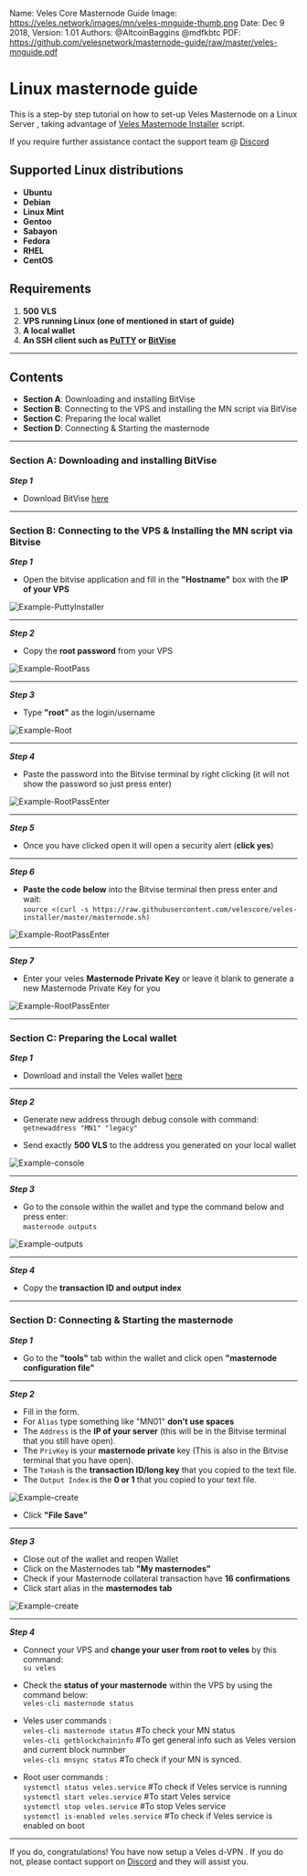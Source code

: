 Name:           Veles Core Masternode Guide
Image:          https://veles.network/images/mn/veles-mnguide-thumb.png
Date:           Dec 9 2018,
Version:        1.01
Authors:        @AltcoinBaggins @mdfkbtc
PDF:            https://github.com/velesnetwork/masternode-guide/raw/master/veles-mnguide.pdf

# Linux masternode guide 

This is a step-by step tutorial on how to set-up Veles Masternode on a Linux Server , taking advantage of [Veles Masternode Installer](https://github.com/Velescore/veles-masternode-install) script.

If you require further assistance contact the support team @ [Discord](https://discord.gg/P528fGg)

## Supported Linux distributions
* **Ubuntu**
* **Debian**
* **Linux Mint**
* **Gentoo**
* **Sabayon**
* **Fedora**
* **RHEL**
* **CentOS**

## Requirements
1) **500 VLS**  
2) **VPS running Linux (one of mentioned in start of guide)**  
3) **A local wallet**  
4) **An SSH client such as [PuTTY](https://the.earth.li/~sgtatham/putty/0.72/w64/putty-64bit-0.72-installer.msi) or [BitVise](https://dl.bitvise.com/BvSshClient-Inst.exe)**  
***

## Contents
* **Section A**: Downloading and installing BitVise
* **Section B**: Connecting to the VPS and installing the MN script via BitVise
* **Section C**: Preparing the local wallet
* **Section D**: Connecting & Starting the masternode
***

### Section A: Downloading and installing BitVise

***Step 1***  

* Download BitVise [here](https://dl.bitvise.com/BvSshClient-Inst.exe)  

***

### Section B: Connecting to the VPS & Installing the MN script via Bitvise


***Step 1***  

* Open the bitvise application and fill in the **"Hostname"** box with the **IP of your VPS**

![Example-PuttyInstaller](https://i.imgur.com/vkN1alC.png)  

***

***Step 2***  

* Copy the **root password** from your VPS

![Example-RootPass](https://i.imgur.com/JnXQXav.png)

***

***Step 3***

* Type **"root"** as the login/username

![Example-Root](https://i.imgur.com/11GMkvA.png)  

***

***Step 4***  

* Paste the password into the Bitvise terminal by right clicking (it will not show the password so just press enter)

![Example-RootPassEnter](https://i.imgur.com/zVhOAKu.png)

***

***Step 5***  

* Once you have clicked open it will open a security alert (**click yes**)   

***

***Step 6***  

* **Paste the code below** into the Bitvise terminal then press enter and wait:  
`source <(curl -s https://raw.githubusercontent.com/velescore/veles-installer/master/masternode.sh)`

![Example-RootPassEnter](https://i.imgur.com/oOrVgXI.png?1)  

***

***Step 7***  

* Enter your veles **Masternode Private Key** or leave it blank to generate a new Masternode Private Key for you

![Example-RootPassEnter](https://i.imgur.com/Xcbcslv.png?1)

***

### Section C: Preparing the Local wallet

***Step 1***  

* Download and install the Veles wallet [here](https://veles.network/download.html)

***

***Step 2***  

* Generate new address through debug console with command:   
`getnewaddress "MN1" "legacy"`  

* Send exactly **500 VLS** to the address you generated on your local wallet

![Example-console](https://i.imgur.com/PYAnCaX.png)  

***

***Step 3***  

* Go to the console within the wallet and type the command below and press enter:  
`masternode outputs`  

![Example-outputs](https://i.imgur.com/FvWbqti.png)  

***

***Step 4***  

* Copy the **transaction ID and output index**

***

### Section D: Connecting & Starting the masternode 

***Step 1***  

* Go to the **"tools"** tab within the wallet and click open **"masternode configuration file"**  

***

***Step 2***  

* Fill in the form. 
* For `Alias` type something like "MN01" **don't use spaces**
* The `Address` is the **IP of your server** (this will be in the Bitvise terminal that you still have open).
* The `PrivKey` is your **masternode private** key (This is also in the Bitvise terminal that you have open).
* The `TxHash` is the **transaction ID/long key** that you copied to the text file.
* The `Output Index` is the **0 or 1** that you copied to your text file.

![Example-create](https://i.imgur.com/rLcd0gl.png?1)

* Click **"File Save"**  

***

***Step 3***  

* Close out of the wallet and reopen Wallet
* Click on the Masternodes tab **"My masternodes"**
* Check if your Masternode collateral transaction have **16 confirmations**
* Click start alias in the **masternodes tab**

![Example-create](https://i.imgur.com/y5pAkqi.png)

***

***Step 4***  

* Connect your VPS and **change your user from root to veles** by this command:    
`su veles` 

* Check the **status of your masternode** within the VPS by using the command below:  
`veles-cli masternode status`  
  
* Veles user commands :   
`veles-cli masternode status` #To check your MN status  
`veles-cli getblockchaininfo` #To get general info such as Veles version and current block numnber  
`veles-cli mnsync status` #To check if your MN is synced.  

* Root user commands :  
`systemctl status veles.service` #To check if Veles service is running  
`systemctl start veles.service` #To start Veles service  
`systemctl stop veles.service` #To stop Veles service  
`systemctl is-enabled veles.service` #To check if Veles service is enabled on boot  

***

If you do, congratulations! You have now setup a Veles d-VPN . If you do not, please contact support on [Discord](https://discord.gg/P528fGg) and they will assist you.  
